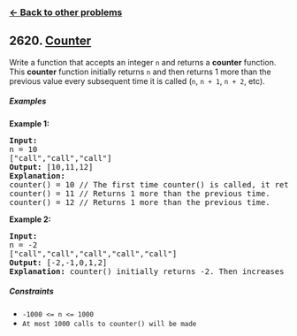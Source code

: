 ### [&#8592; Back to other problems](../../README.md)

## 2620. [Counter](https://leetcode.com/problems/counter/description/)

Write a function that accepts an integer `n` and returns a **counter** function. This **counter**
function
initially returns `n` and then returns 1 more than the previous value every subsequent time it is
called (`n`, `n + 1`, `n + 2`, etc).

##### Examples

**Example 1:**

<pre>
<b>Input:</b> 
n = 10 
["call","call","call"]
<b>Output:</b> [10,11,12]
<b>Explanation:</b> 
counter() = 10 // The first time counter() is called, it returns n.
counter() = 11 // Returns 1 more than the previous time.
counter() = 12 // Returns 1 more than the previous time.
</pre>

**Example 2:**

<pre>
<b>Input:</b> 
n = -2
["call","call","call","call","call"]
<b>Output:</b> [-2,-1,0,1,2]
<b>Explanation:</b> counter() initially returns -2. Then increases after each subsequent call.
</pre>

##### Constraints

* <code>-1000 <= n <= 1000</code>
* `At most 1000 calls to counter() will be made`
